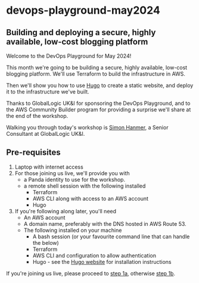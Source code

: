 # devops-playground-may2024

## Building and deploying a secure, highly available, low-cost blogging platform

Welcome to the DevOps Playground for May 2024!

This month we're going to be building a secure, highly available, low-cost blogging platform. We'll use Terraform to build the infrastructure in AWS. 

Then we'll show you how to use [Hugo](https://gohugo.io/) to create a static website, and deploy it to the infrastructure we've built.

Thanks to GlobalLogic UK&I for sponsoring the DevOps Playground, and to the AWS Community Builder program for providing a surprise we'll share at the end of the workshop.

Walking you through today's workshop is [Simon Hanmer](https://www.linkedin.com/in/simonhanmer/), a Senior Consultant at GlobalLogic UK&I. 

## Pre-requisites
1. Laptop with internet access
2. For those joining us live, we'll provide you with 
    * a Panda identity to use for the workshop.
    * a remote shell session with the following installed
        * Terraform
        * AWS CLI along with access to an AWS account
        * Hugo
4. If you're following along later, you'll need
    * An AWS account
    * A domain name, preferably with the DNS hosted in AWS Route 53.
    * The following installed on your machine
        * A bash session (or your favourite command line that can handle the below)
        * Terraform
        * AWS CLI and configuration to allow authentication
        * Hugo - see the [Hugo website](https://gohugo.io/installation/) for installation instructions




If you're joining us live, please proceed to [step 1a](./step_1a/README.md), otherwise [step 1b](./step_1b/README.md).